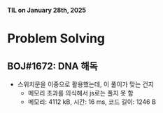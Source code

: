 **TIL on January 28th, 2025**

# Problem Solving
## BOJ#1672: DNA 해독
* 스위치문을 이중으로 활용했는데, 이 풀이가 맞는 건지
    - 메모리 초과를 의식해서 js로는 풀지 못 함
    - 메모리: 4112 kB, 시간: 16 ms, 코드 길이: 1246 B

